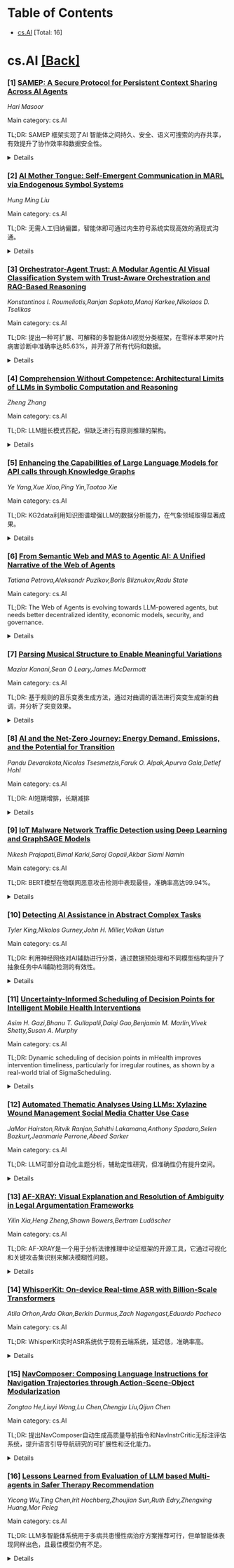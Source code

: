 <div id=toc></div>

# Table of Contents

- [cs.AI](#cs.AI) [Total: 16]


<div id='cs.AI'></div>

# cs.AI [[Back]](#toc)

### [1] [SAMEP: A Secure Protocol for Persistent Context Sharing Across AI Agents](https://arxiv.org/abs/2507.10562)
*Hari Masoor*

Main category: cs.AI

TL;DR: SAMEP 框架实现了AI 智能体之间持久、安全、语义可搜索的内存共享，有效提升了协作效率和数据安全性。


<details>
  <summary>Details</summary>
Motivation: 当前AI智能体架构的短暂记忆限制阻碍了有效的跨会话和智能体边界的协作和知识共享。

Method: SAMEP框架通过构建分布式内存库、基于向量的语义搜索、加密访问控制（AES-256-GCM）以及与现有智能体通信协议（MCP, A2A）兼容的标准化API来实现持久、安全和语义可搜索的内存共享。

Result: 实验结果显示，SAMEP框架减少了73%的冗余计算，将上下文相关性评分提高了89%，并完全符合包括审计跟踪生成在内的法规要求。

Conclusion: SAMEP框架有效解决了AI智能体在跨会话和智能体边界协作和知识共享方面的短暂记忆限制问题，实现了持久、安全和语义可搜索的内存共享，并在多个领域取得了显著成果，例如减少冗余计算，提高上下文相关性评分，并完全符合法规要求。

Abstract: Current AI agent architectures suffer from ephemeral memory limitations,
preventing effective collaboration and knowledge sharing across sessions and
agent boundaries. We introduce SAMEP (Secure Agent Memory Exchange Protocol), a
novel framework that enables persistent, secure, and semantically searchable
memory sharing among AI agents. Our protocol addresses three critical
challenges: (1) persistent context preservation across agent sessions, (2)
secure multi-agent collaboration with fine-grained access control, and (3)
efficient semantic discovery of relevant historical context. SAMEP implements a
distributed memory repository with vector-based semantic search, cryptographic
access controls (AES-256-GCM), and standardized APIs compatible with existing
agent communication protocols (MCP, A2A). We demonstrate SAMEP's effectiveness
across diverse domains including multi-agent software development, healthcare
AI with HIPAA compliance, and multi-modal processing pipelines. Experimental
results show 73% reduction in redundant computations, 89% improvement in
context relevance scores, and complete compliance with regulatory requirements
including audit trail generation. SAMEP enables a new paradigm of persistent,
collaborative AI agent ecosystems while maintaining security and privacy
guarantees.

</details>


### [2] [AI Mother Tongue: Self-Emergent Communication in MARL via Endogenous Symbol Systems](https://arxiv.org/abs/2507.10566)
*Hung Ming Liu*

Main category: cs.AI

TL;DR: 无需人工归纳偏置，智能体即可通过内生符号系统实现高效的涌现式沟通。


<details>
  <summary>Details</summary>
Motivation: 解决分散式多智能体强化学习中由于联合探索困境导致的沟通真空平衡问题。

Method: 基于矢量量化变分自编码器(VQ-VAE)的AI母语(AIM)框架。

Result: 实验结果表明，AIM框架下的智能体能够自发地进行语义压缩和纳什均衡驱动的语义收敛，实现高效的符号交流，并展现出比传统方法更强的泛化性和效率。研究还提出了三个主要理论见解：神经元交流假说、工具优先原则和语义可解释性范式。

Conclusion: 该研究挑战了强化学习中人工引入归纳偏置以促进多智能体涌现式沟通的必要性，通过实验表明，当智能体拥有内生符号系统时，无需外部归纳偏置即可实现有效的符号交流。

Abstract: In Decentralized Multi-Agent Reinforcement Learning (MARL), the development
of Emergent Communication has long been constrained by the ``Joint Exploration
Dilemma'', leading agents to fall into a ``Communication Vacuum Equilibrium'' .
Traditional methods address this by introducing inductive biases to facilitate
communication emergence . This study fundamentally questions whether such
artificial inductive biases are, in fact, over-engineering. Through experiments
with the ``AI Mother Tongue'' (AIM) framework, based on a Vector Quantized
Variational Autoencoder (VQ-VAE), we demonstrate that when agents possess an
endogenous symbol system, their neural representations naturally exhibit
spontaneous semantic compression and Nash equilibrium-driven semantic
convergence, achieving effective symbolic communication without external
inductive biases. This aligns with recent neuroscience findings suggesting that
the human brain does not directly use human language for internal thought , and
resonates with research on ``soft thinking'' capabilities in Large Language
Models (LLMs) . Compared to traditional explicit communication methods, AIM
demonstrates stronger generality and efficiency. The interpretable analysis
toolkit developed in this study confirms that symbol usage exhibits a
significant power-law distribution, leading to three major theoretical
insights: the ``Neural Communication Hypothesis'', the ``Tool-First
Principle'', and the ``Semantic Interpretability Paradigm''. Future research
will explore the integration of Hierarchical Quantized Variational Autoencoders
(HQ-VAE) to enhance AIM's complex expressive capabilities and investigate the
potential for ``Reinforcement Learning (RL) Low-Level Pre-training''. This
discovery offers new avenues for bridging symbolism and connectionism.

</details>


### [3] [Orchestrator-Agent Trust: A Modular Agentic AI Visual Classification System with Trust-Aware Orchestration and RAG-Based Reasoning](https://arxiv.org/abs/2507.10571)
*Konstantinos I. Roumeliotis,Ranjan Sapkota,Manoj Karkee,Nikolaos D. Tselikas*

Main category: cs.AI

TL;DR: 提出一种可扩展、可解释的多智能体AI视觉分类框架，在零样本苹果叶片病害诊断中准确率达85.63%，并开源了所有代码和数据。


<details>
  <summary>Details</summary>
Motivation: 解决多智能体AI系统在零样本设置下的信任问题，特别是结合视觉和语言理解的场景。

Method: 该框架集成了通用的多模态智能体、非视觉推理协调器和RAG模块。使用了基于置信度的协调、微调的智能体以及由CLIP驱动的图像检索和重新评估循环增强的信任校准协调三种配置。

Result: 在零样本设置下，使用信任感知的协调和RAG，准确率提高了77.94%，达到85.63%。GPT-4o显示出更好的校准，而Qwen-2.5-VL则表现出过度自信。图像RAG使预测具有视觉上的相似性，从而可以通过迭代重新评估来纠正智能体的过度自信。

Conclusion: 本文介绍了一种新颖的模块化智能体AI视觉分类框架，该框架将通用的多模态智能体与非视觉推理协调器和检索增强生成（RAG）模块相结合，并在苹果叶片病害诊断中取得了显著成果，尤其是在零样本设置下，通过信任感知的协调和RAG，准确率提高了77.94%，达到85.63%。该系统将感知（视觉智能体）与元推理（协调器）分离，实现了可扩展和可解释的多智能体AI。

Abstract: Modern Artificial Intelligence (AI) increasingly relies on multi-agent
architectures that blend visual and language understanding. Yet, a pressing
challenge remains: How can we trust these agents especially in zero-shot
settings with no fine-tuning? We introduce a novel modular Agentic AI visual
classification framework that integrates generalist multimodal agents with a
non-visual reasoning orchestrator and a Retrieval-Augmented Generation (RAG)
module. Applied to apple leaf disease diagnosis, we benchmark three
configurations: (I) zero-shot with confidence-based orchestration, (II)
fine-tuned agents with improved performance, and (III) trust-calibrated
orchestration enhanced by CLIP-based image retrieval and re-evaluation loops.
Using confidence calibration metrics (ECE, OCR, CCC), the orchestrator
modulates trust across agents. Our results demonstrate a 77.94\% accuracy
improvement in the zero-shot setting using trust-aware orchestration and RAG,
achieving 85.63\% overall. GPT-4o showed better calibration, while Qwen-2.5-VL
displayed overconfidence. Furthermore, image-RAG grounded predictions with
visually similar cases, enabling correction of agent overconfidence via
iterative re-evaluation. The proposed system separates perception (vision
agents) from meta-reasoning (orchestrator), enabling scalable and interpretable
multi-agent AI. This blueprint is extensible to diagnostics, biology, and other
trust-critical domains. All models, prompts, results, and system components
including the complete software source code are openly released to support
reproducibility, transparency, and community benchmarking at Github:
https://github.com/Applied-AI-Research-Lab/Orchestrator-Agent-Trust

</details>


### [4] [Comprehension Without Competence: Architectural Limits of LLMs in Symbolic Computation and Reasoning](https://arxiv.org/abs/2507.10624)
*Zheng Zhang*

Main category: cs.AI

TL;DR: LLM擅长模式匹配，但缺乏进行有原则推理的架构。


<details>
  <summary>Details</summary>
Motivation: 诊断LLM在符号推理、算术精度和逻辑一致性等任务上的失败原因。

Method: 通过控制实验和架构分析，研究人员揭示了LLM中理解和能力之间的差距。

Result: LLM存在计算上的“裂脑综合征”，指令和行为路径分离，模型行为脆弱，难以进行有原则的组合式推理。

Conclusion: 大型语言模型(LLM)在需要符号推理、算术精度和逻辑一致性的任务中系统性地失败，其根本原因并非知识获取，而是计算执行上的缺陷，表现为指令和行为路径的几何和功能分离，这限制了模型进行有原则的、组合式推理。

Abstract: Large Language Models (LLMs) display striking surface fluency yet
systematically fail at tasks requiring symbolic reasoning, arithmetic accuracy,
and logical consistency. This paper offers a structural diagnosis of such
failures, revealing a persistent gap between \textit{comprehension} and
\textit{competence}. Through controlled experiments and architectural analysis,
we demonstrate that LLMs often articulate correct principles without reliably
applying them--a failure rooted not in knowledge access, but in computational
execution. We term this phenomenon the computational \textit{split-brain
syndrome}, where instruction and action pathways are geometrically and
functionally dissociated. This core limitation recurs across domains, from
mathematical operations to relational inferences, and explains why model
behavior remains brittle even under idealized prompting. We argue that LLMs
function as powerful pattern completion engines, but lack the architectural
scaffolding for principled, compositional reasoning. Our findings delineate the
boundary of current LLM capabilities and motivate future models with
metacognitive control, principle lifting, and structurally grounded execution.
This diagnosis also clarifies why mechanistic interpretability findings may
reflect training-specific pattern coordination rather than universal
computational principles, and why the geometric separation between instruction
and execution pathways suggests limitations in neural introspection and
mechanistic analysis.

</details>


### [5] [Enhancing the Capabilities of Large Language Models for API calls through Knowledge Graphs](https://arxiv.org/abs/2507.10630)
*Ye Yang,Xue Xiao,Ping Yin,Taotao Xie*

Main category: cs.AI

TL;DR: KG2data利用知识图谱增强LLM的数据分析能力，在气象领域取得显著成果。


<details>
  <summary>Details</summary>
Motivation: 现有LLM系统在知识密集型领域（如气象学）利用API调用进行数据分析的能力不足，KG2data旨在解决这个问题。

Method: KG2data系统集成了知识图谱、大型语言模型、ReAct智能体和工具使用技术。通过虚拟API评估了API调用准确性，在三个指标上均表现出色。

Result: KG2data在API调用准确性方面显著优于基线系统，分别在名称识别失败率、幻觉失败率和调用正确率上取得了1.43%、0%和88.57%的优异结果。

Conclusion: KG2data系统在气象领域智能数据获取和查询处理方面取得了优越性能，显著优于RAG2data和chat2data系统。

Abstract: API calls by large language models (LLMs) offer a cutting-edge approach for
data analysis. However, their ability to effectively utilize tools via API
calls remains underexplored in knowledge-intensive domains like meteorology.
This paper introduces KG2data, a system that integrates knowledge graphs, LLMs,
ReAct agents, and tool-use technologies to enable intelligent data acquisition
and query handling in the meteorological field. Using a virtual API, we
evaluate API call accuracy across three metrics: name recognition failure,
hallucination failure, and call correctness. KG2data achieves superior
performance (1.43%, 0%, 88.57%) compared to RAG2data (16%, 10%, 72.14%) and
chat2data (7.14%, 8.57%, 71.43%). KG2data differs from typical LLM-based
systems by addressing their limited access to domain-specific knowledge, which
hampers performance on complex or terminology-rich queries. By using a
knowledge graph as persistent memory, our system enhances content retrieval,
complex query handling, domain-specific reasoning, semantic relationship
resolution, and heterogeneous data integration. It also mitigates the high cost
of fine-tuning LLMs, making the system more adaptable to evolving domain
knowledge and API structures. In summary, KG2data provides a novel solution for
intelligent, knowledge-based question answering and data analysis in domains
with high knowledge demands.

</details>


### [6] [From Semantic Web and MAS to Agentic AI: A Unified Narrative of the Web of Agents](https://arxiv.org/abs/2507.10644)
*Tatiana Petrova,Aleksandr Puzikov,Boris Bliznukov,Radu State*

Main category: cs.AI

TL;DR: The Web of Agents is evolving towards LLM-powered agents, but needs better decentralized identity, economic models, security, and governance.


<details>
  <summary>Details</summary>
Motivation: To provide a comprehensive evolutionary overview of the WoA, bridging the gap between contemporary LLM-powered frameworks and the historical context of MAS and the Semantic Web.

Method: A four-axis taxonomy (semantic foundation, communication paradigm, locus of intelligence, discovery mechanism) is used to analyze the evolution of WoA, comparing agent architectures across generations.

Result: A unified analytical lens revealing a paradigm shift in the 'locus of intelligence' and highlighting the need to address socio-technical challenges for a robust WoA ecosystem.

Conclusion: The Web of Agents (WoA) is evolving, shifting from external data or platform-based intelligence to LLM-embedded intelligence.  Future research should focus on socio-technical challenges like decentralized identity, economic models, security, and governance.

Abstract: The concept of the Web of Agents (WoA), which transforms the static,
document-centric Web into an environment of autonomous agents acting on users'
behalf, has attracted growing interest as large language models (LLMs) become
more capable. However, research in this area is still fragmented across
different communities. Contemporary surveys catalog the latest LLM-powered
frameworks, while the rich histories of Multi-Agent Systems (MAS) and the
Semantic Web are often treated as separate, legacy domains. This fragmentation
obscures the intellectual lineage of modern systems and hinders a holistic
understanding of the field's trajectory. We present the first comprehensive
evolutionary overview of the WoA. We show that modern protocols like A2A and
the MCP, are direct evolutionary responses to the well-documented limitations
of earlier standards like FIPA standards and OWL-based semantic agents. To
systematize this analysis, we introduce a four-axis taxonomy (semantic
foundation, communication paradigm, locus of intelligence, discovery
mechanism). This framework provides a unified analytical lens for comparing
agent architectures across all generations, revealing a clear line of descent
where others have seen a disconnect. Our analysis identifies a paradigm shift
in the 'locus of intelligence': from being encoded in external data (Semantic
Web) or the platform (MAS) to being embedded within the agent's core model
(LLM). This shift is foundational to modern Agentic AI, enabling the scalable
and adaptive systems the WoA has long envisioned. We conclude that while new
protocols are essential, they are insufficient for building a robust, open,
trustworthy ecosystem. Finally, we argue that the next research frontier lies
in solving persistent socio-technical challenges, and we map out a new agenda
focused on decentralized identity, economic models, security, and governance
for the emerging WoA.

</details>


### [7] [Parsing Musical Structure to Enable Meaningful Variations](https://arxiv.org/abs/2507.10740)
*Maziar Kanani,Sean O Leary,James McDermott*

Main category: cs.AI

TL;DR: 基于规则的音乐变奏生成方法，通过对曲调的语法进行突变生成新的曲调，并分析了突变效果。


<details>
  <summary>Details</summary>
Motivation: 现有音乐生成方法的不足，提出一种新的基于规则的变奏生成方法。

Method: 该方法基于规则，使用Sequitur算法解析曲调的PA结构，然后对语法进行19种类型的突变操作，最后扩展语法生成新的曲调。

Result: 实验结果表明，该方法能够生成与原始曲调相关的新的曲调，并分析了不同突变类型对曲调的影响。

Conclusion: 本文提出一种新颖的基于规则的音乐生成方法，通过对现有曲调进行变奏生成新的曲调。该方法使用Sequitur算法解析曲调，找到其Pathway Assembly (PA)结构，然后对该语法进行突变操作，而非直接对曲调进行突变。实验分析了不同突变类型对曲调的影响，并从编辑距离、结构复杂度和长度等方面评估了突变效果，最后对生成的曲调的音乐性进行了评价。

Abstract: This paper presents a novel rule-based approach for generating music by
varying existing tunes. We parse each tune to find the Pathway Assembly (PA) [
1], that is a structure representing all repetitions in the tune. The Sequitur
algorithm [2 ] is used for this. The result is a grammar. We then carry out
mutation on the grammar, rather than on a tune directly. There are potentially
19 types of mutations such as adding, removing, swapping or reversing parts of
the grammar that can be applied to the grammars. The system employs one of the
mutations randomly in this step to automatically manipulate the grammar.
Following the mutation, we need to expand the grammar which returns a new tune.
The output after 1 or more mutations will be a new tune related to the original
tune. Our study examines how tunes change gradually over the course of multiple
mutations. Edit distances, structural complexity and length of the tunes are
used to show how a tune is changed after multiple mutations. In addition, the
size of effect of each mutation type is analyzed. As a final point, we review
the musical aspect of the output tunes. It should be noted that the study only
focused on generating new pitch sequences. The study is based on an Irish
traditional tune dataset and a list of integers has been used to represent each
tune's pitch values.

</details>


### [8] [AI and the Net-Zero Journey: Energy Demand, Emissions, and the Potential for Transition](https://arxiv.org/abs/2507.10750)
*Pandu Devarakota,Nicolas Tsesmetzis,Faruk O. Alpak,Apurva Gala,Detlef Hohl*

Main category: cs.AI

TL;DR: AI短期增排，长期减排


<details>
  <summary>Details</summary>
Motivation: 探讨AI对CO2排放的净影响，以及AI在能源生产、供应和消费领域提高效率的潜力。

Method: 技术综述文章，分析数据中心能耗及对温室气体排放的影响，并探讨AI在节能减排方面的潜力。

Result: 短期内AI会增加能耗和CO2排放，但长期来看，AI优化各行各业流程的能力将超过其初始排放的影响，最终减少碳足迹。

Conclusion: AI对环境的影响在短期内可能是负面的，但长期来看可能对气候变化缓解工作有积极作用。

Abstract: Thanks to the availability of massive amounts of data, computing resources,
and advanced algorithms, AI has entered nearly every sector. This has sparked
significant investment and interest, particularly in building data centers with
the necessary hardware and software to develop and operate AI models and
AI-based workflows. In this technical review article, we present energy
consumption scenarios of data centers and impact on GHG emissions, considering
both near-term projections (up to 2030) and long-term outlook (2035 and
beyond). We address the quintessential question of whether AI will have a net
positive, neutral, or negative impact on CO2 emissions by 2035. Additionally,
we discuss AI's potential to automate, create efficient and disruptive
workflows across various fields related to energy production, supply and
consumption. In the near-term scenario, the growing demand for AI will likely
strain computing resources, lead to increase in electricity consumption and
therefore associated CO2 emissions. This is due to the power-hungry nature of
big data centers and the requirements for training and running of large and
complex AI models, as well as the penetration of AI assistant search and
applications for public use. However, the long-term outlook could be more
promising. AI has the potential to be a game-changer in CO2 reduction. Its
ability to further automate and optimize processes across industries, from
energy production to logistics, could significantly decrease our carbon
footprint. This positive impact is anticipated to outweigh the initial
emissions bump, creating value for businesses and society in areas where
traditional solutions have fallen short. In essence, AI might cause some
initial growing pains for the environment, but it has the potential to support
climate mitigation efforts.

</details>


### [9] [IoT Malware Network Traffic Detection using Deep Learning and GraphSAGE Models](https://arxiv.org/abs/2507.10758)
*Nikesh Prajapati,Bimal Karki,Saroj Gopali,Akbar Siami Namin*

Main category: cs.AI

TL;DR: BERT模型在物联网恶意攻击检测中表现最佳，准确率高达99.94%。


<details>
  <summary>Details</summary>
Motivation: 检测物联网恶意攻击。

Method: 使用GraphSAGE、BERT、TCN、多头注意力机制、BI-LSTM和LSTM等多种深度学习和图模型对物联网恶意网络流量进行检测。

Result: BERT模型准确率达99.94%，其他模型各有优劣，训练时间和准确率存在权衡。

Conclusion: BERT模型在物联网恶意攻击检测中表现最佳，准确率达到99.94%，其他指标也极其优秀。GraphSAGE模型训练速度最快，但准确率最低。

Abstract: This paper intends to detect IoT malicious attacks through deep learning
models and demonstrates a comprehensive evaluation of the deep learning and
graph-based models regarding malicious network traffic detection. The models
particularly are based on GraphSAGE, Bidirectional encoder representations from
transformers (BERT), Temporal Convolutional Network (TCN) as well as Multi-Head
Attention, together with Bidirectional Long Short-Term Memory (BI-LSTM)
Multi-Head Attention and BI-LSTM and LSTM models. The chosen models
demonstrated great performance to model temporal patterns and detect feature
significance. The observed performance are mainly due to the fact that IoT
system traffic patterns are both sequential and diverse, leaving a rich set of
temporal patterns for the models to learn. Experimental results showed that
BERT maintained the best performance. It achieved 99.94% accuracy rate
alongside high precision and recall, F1-score and AUC-ROC score of 99.99% which
demonstrates its capabilities through temporal dependency capture. The
Multi-Head Attention offered promising results by providing good detection
capabilities with interpretable results. On the other side, the Multi-Head
Attention model required significant processing time like BI-LSTM variants. The
GraphSAGE model achieved good accuracy while requiring the shortest training
time but yielded the lowest accuracy, precision, and F1 score compared to the
other models

</details>


### [10] [Detecting AI Assistance in Abstract Complex Tasks](https://arxiv.org/abs/2507.10761)
*Tyler King,Nikolos Gurney,John H. Miller,Volkan Ustun*

Main category: cs.AI

TL;DR: 利用神经网络对AI辅助进行分类，通过数据预处理和不同模型结构提升了抽象任务中AI辅助检测的有效性。


<details>
  <summary>Details</summary>
Motivation: 检测人工智能的辅助作用越来越重要，尤其是在文本生成、医学诊断和自动驾驶等复杂任务中。然而，对人类来说，特别是当查看抽象任务数据时，辅助检测具有挑战性。

Method: 构建四种不同的神经网络友好型图像公式和一种显式编码用户探索/利用的时间序列公式，并使用三种经典深度学习架构和一种并行CNN-RNN架构进行基准测试。

Result: 结果表明，对时间和空间量进行编码对于检测抽象任务中的AI辅助至关重要。

Conclusion: 本文通过构建四种不同的神经网络友好型图像公式和一种显式编码用户探索/利用的时间序列公式，证明了常用模型在对抽象任务数据进行适当预处理后可以有效地进行分类。

Abstract: Detecting assistance from artificial intelligence is increasingly important
as they become ubiquitous across complex tasks such as text generation, medical
diagnosis, and autonomous driving. Aid detection is challenging for humans,
especially when looking at abstract task data. Artificial neural networks excel
at classification thanks to their ability to quickly learn from and process
large amounts of data -- assuming appropriate preprocessing. We posit detecting
help from AI as a classification task for such models. Much of the research in
this space examines the classification of complex but concrete data classes,
such as images. Many AI assistance detection scenarios, however, result in data
that is not machine learning-friendly. We demonstrate that common models can
effectively classify such data when it is appropriately preprocessed. To do so,
we construct four distinct neural network-friendly image formulations along
with an additional time-series formulation that explicitly encodes the
exploration/exploitation of users, which allows for generalizability to other
abstract tasks. We benchmark the quality of each image formulation across three
classical deep learning architectures, along with a parallel CNN-RNN
architecture that leverages the additional time series to maximize testing
performance, showcasing the importance of encoding temporal and spatial
quantities for detecting AI aid in abstract tasks.

</details>


### [11] [Uncertainty-Informed Scheduling of Decision Points for Intelligent Mobile Health Interventions](https://arxiv.org/abs/2507.10798)
*Asim H. Gazi,Bhanu T. Gullapalli,Daiqi Gao,Benjamin M. Marlin,Vivek Shetty,Susan A. Murphy*

Main category: cs.AI

TL;DR: Dynamic scheduling of decision points in mHealth improves intervention timeliness, particularly for irregular routines, as shown by a real-world trial of SigmaScheduling.


<details>
  <summary>Details</summary>
Motivation: Current fixed-interval scheduling in mHealth interventions is ineffective for individuals with irregular routines.  This paper aims to improve the timeliness of interventions for habitual behaviors by dynamically adjusting decision point scheduling based on the uncertainty of predicted behavior times.

Method: The paper proposes SigmaScheduling, a method that dynamically schedules decision points based on the uncertainty of predicted behavior times.  It uses real-world data from a 10-week trial to evaluate its effectiveness.

Result: SigmaScheduling increased the likelihood of decision points preceding brushing events in at least 70% of cases, demonstrating its effectiveness in improving the timeliness of interventions and its potential to advance precision mHealth.

Conclusion: SigmaScheduling, a dynamic decision point scheduling method for mHealth interventions, significantly improves the timeliness of interventions, especially for individuals with irregular routines.  It adapts scheduling based on the uncertainty of predicted behavior times, ensuring timely support before target behaviors.

Abstract: Timely decision making is critical to the effectiveness of mobile health
(mHealth) interventions. At predefined timepoints called "decision points,"
intelligent mHealth systems such as just-in-time adaptive interventions
(JITAIs) estimate an individual's biobehavioral context from sensor or survey
data and determine whether and how to intervene. For interventions targeting
habitual behavior (e.g., oral hygiene), effectiveness often hinges on
delivering support shortly before the target behavior is likely to occur.
Current practice schedules decision points at a fixed interval (e.g., one hour)
before user-provided behavior times, and the fixed interval is kept the same
for all individuals. However, this one-size-fits-all approach performs poorly
for individuals with irregular routines, often scheduling decision points after
the target behavior has already occurred, rendering interventions ineffective.
In this paper, we propose SigmaScheduling, a method to dynamically schedule
decision points based on uncertainty in predicted behavior times. When behavior
timing is more predictable, SigmaScheduling schedules decision points closer to
the predicted behavior time; when timing is less certain, SigmaScheduling
schedules decision points earlier, increasing the likelihood of timely
intervention. We evaluated SigmaScheduling using real-world data from 68
participants in a 10-week trial of Oralytics, a JITAI designed to improve daily
toothbrushing. SigmaScheduling increased the likelihood that decision points
preceded brushing events in at least 70% of cases, preserving opportunities to
intervene and impact behavior. Our results indicate that SigmaScheduling can
advance precision mHealth, particularly for JITAIs targeting time-sensitive,
habitual behaviors such as oral hygiene or dietary habits.

</details>


### [12] [Automated Thematic Analyses Using LLMs: Xylazine Wound Management Social Media Chatter Use Case](https://arxiv.org/abs/2507.10803)
*JaMor Hairston,Ritvik Ranjan,Sahithi Lakamana,Anthony Spadaro,Selen Bozkurt,Jeanmarie Perrone,Abeed Sarker*

Main category: cs.AI

TL;DR: LLM可部分自动化主题分析，辅助定性研究，但准确性仍有提升空间。


<details>
  <summary>Details</summary>
Motivation: 评估LLM在归纳性主题分析中的可行性，以辅助对社交媒体数据的分析。

Method: 使用两个Reddit数据集，比较了五种LLM在主题分析中的表现，采用二元分类方法，并测试了零样本、单样本和少样本提示策略。

Result: GPT-4o在少样本提示下表现最佳，准确率达90.9%，F1分数为0.71。高频主题的模型结果与专家分类结果较为接近。

Conclusion: 大型语言模型(LLM)可用于辅助主题分析，尤其是在对高频主题的分析中，能有效提高效率，但仍需人工审核。

Abstract: Background Large language models (LLMs) face challenges in inductive thematic
analysis, a task requiring deep interpretive and domain-specific expertise. We
evaluated the feasibility of using LLMs to replicate expert-driven thematic
analysis of social media data. Methods Using two temporally non-intersecting
Reddit datasets on xylazine (n=286 and n=686, for model optimization and
validation, respectively) with twelve expert-derived themes, we evaluated five
LLMs against expert coding. We modeled the task as a series of binary
classifications, rather than a single, multi-label classification, employing
zero-, single-, and few-shot prompting strategies and measuring performance via
accuracy, precision, recall, and F1-score. Results On the validation set,
GPT-4o with two-shot prompting performed best (accuracy: 90.9%; F1-score:
0.71). For high-prevalence themes, model-derived thematic distributions closely
mirrored expert classifications (e.g., xylazine use: 13.6% vs. 17.8%; MOUD use:
16.5% vs. 17.8%). Conclusions Our findings suggest that few-shot LLM-based
approaches can automate thematic analyses, offering a scalable supplement for
qualitative research. Keywords: thematic analysis, large language models,
natural language processing, qualitative analysis, social media, prompt
engineering, public health

</details>


### [13] [AF-XRAY: Visual Explanation and Resolution of Ambiguity in Legal Argumentation Frameworks](https://arxiv.org/abs/2507.10831)
*Yilin Xia,Heng Zheng,Shawn Bowers,Bertram Ludäscher*

Main category: cs.AI

TL;DR: AF-XRAY是一个用于分析法律推理中论证框架的开源工具，它通过可视化和关键攻击集识别来解决模糊性问题。


<details>
  <summary>Details</summary>
Motivation: 现有的论证框架方法难以解释论证的接受性，尤其对于非专家而言。

Method: 开发了一个名为AF-XRAY的开源工具包，该工具包利用分层可视化、攻击边分类和替代解的可视化叠加等方法，帮助用户理解和分析AFs。

Result: AF-XRAY工具有效地帮助用户识别模糊性的来源，并探索替代解决方案，支持目的论法律推理。

Conclusion: AF-XRAY工具能够帮助非专家探索、分析和可视化法律推理中的抽象论证框架 (AFs)，通过识别关键攻击集来解决模糊性问题，支持目的论法律推理。

Abstract: Argumentation frameworks (AFs) provide formal approaches for legal reasoning,
but identifying sources of ambiguity and explaining argument acceptance remains
challenging for non-experts. We present AF-XRAY, an open-source toolkit for
exploring, analyzing, and visualizing abstract AFs in legal reasoning. AF-XRAY
introduces: (i) layered visualizations based on game-theoretic argument length
revealing well-founded derivation structures; (ii) classification of attack
edges by semantic roles (primary, secondary, blunders); (iii) overlay
visualizations of alternative 2-valued solutions on ambiguous 3-valued grounded
semantics; and (iv) identification of critical attack sets whose suspension
resolves undecided arguments. Through systematic generation of critical attack
sets, AF-XRAY transforms ambiguous scenarios into grounded solutions, enabling
users to pinpoint specific causes of ambiguity and explore alternative
resolutions. We use real-world legal cases (e.g., Wild Animals as modeled by
Bench-Capon) to show that our tool supports teleological legal reasoning by
revealing how different assumptions lead to different justified conclusions.

</details>


### [14] [WhisperKit: On-device Real-time ASR with Billion-Scale Transformers](https://arxiv.org/abs/2507.10860)
*Atila Orhon,Arda Okan,Berkin Durmus,Zach Nagengast,Eduardo Pacheco*

Main category: cs.AI

TL;DR: WhisperKit实时ASR系统优于现有云端系统，延迟低，准确率高。


<details>
  <summary>Details</summary>
Motivation: 实时ASR是许多商业应用（如实时字幕、听写、会议转录和医疗速记）的基础组成部分，准确性和延迟是公司选择部署系统的最重要因素。

Method: 对WhisperKit系统的优化进行了详细描述。基准测试对象包括多种模型，包括前沿模型（OpenAI gpt-4o-transcribe）、专有模型（Deepgram nova-3）和开源模型（Fireworks large-v3-turbo）。

Result: WhisperKit匹配最低延迟0.46秒，同时实现最高准确率2.2% WER。

Conclusion: WhisperKit系统在实时ASR方面显著优于领先的云端系统，在0.46秒的最低延迟下实现了最高的准确率（2.2% WER）。

Abstract: Real-time Automatic Speech Recognition (ASR) is a fundamental building block
for many commercial applications of ML, including live captioning, dictation,
meeting transcriptions, and medical scribes. Accuracy and latency are the most
important factors when companies select a system to deploy. We present
WhisperKit, an optimized on-device inference system for real-time ASR that
significantly outperforms leading cloud-based systems. We benchmark against
server-side systems that deploy a diverse set of models, including a frontier
model (OpenAI gpt-4o-transcribe), a proprietary model (Deepgram nova-3), and an
open-source model (Fireworks large-v3-turbo).Our results show that WhisperKit
matches the lowest latency at 0.46s while achieving the highest accuracy 2.2%
WER. The optimizations behind the WhisperKit system are described in detail in
this paper.

</details>


### [15] [NavComposer: Composing Language Instructions for Navigation Trajectories through Action-Scene-Object Modularization](https://arxiv.org/abs/2507.10894)
*Zongtao He,Liuyi Wang,Lu Chen,Chengju Liu,Qijun Chen*

Main category: cs.AI

TL;DR: 提出NavComposer自动生成高质量导航指令和NavInstrCritic无标注评估系统，提升语言引导导航研究的可扩展性和泛化能力。


<details>
  <summary>Details</summary>
Motivation: 现有语言引导导航研究受限于专家提供的指令数量和合成标注的质量，难以进行大规模研究。

Method: NavComposer框架将语义实体分解重组生成自然语言指令，NavInstrCritic系统从对比匹配、语义一致性和语言多样性三个维度评估指令质量。

Result: NavComposer生成的指令质量高，NavInstrCritic评估系统全面有效，两者共同推动了该领域研究的进展。

Conclusion: NavComposer框架和NavInstrCritic评估系统提高了语言引导导航研究的可扩展性和泛化能力，通过自动生成高质量导航指令和无标注评估来解决现有方法的局限性。

Abstract: Language-guided navigation is a cornerstone of embodied AI, enabling agents
to interpret language instructions and navigate complex environments. However,
expert-provided instructions are limited in quantity, while synthesized
annotations often lack quality, making them insufficient for large-scale
research. To address this, we propose NavComposer, a novel framework for
automatically generating high-quality navigation instructions. NavComposer
explicitly decomposes semantic entities such as actions, scenes, and objects,
and recomposes them into natural language instructions. Its modular
architecture allows flexible integration of state-of-the-art techniques, while
the explicit use of semantic entities enhances both the richness and accuracy
of instructions. Moreover, it operates in a data-agnostic manner, supporting
adaptation to diverse navigation trajectories without domain-specific training.
Complementing NavComposer, we introduce NavInstrCritic, a comprehensive
annotation-free evaluation system that assesses navigation instructions on
three dimensions: contrastive matching, semantic consistency, and linguistic
diversity. NavInstrCritic provides a holistic evaluation of instruction
quality, addressing limitations of traditional metrics that rely heavily on
expert annotations. By decoupling instruction generation and evaluation from
specific navigation agents, our method enables more scalable and generalizable
research. Extensive experiments provide direct and practical evidence for the
effectiveness of our method.

</details>


### [16] [Lessons Learned from Evaluation of LLM based Multi-agents in Safer Therapy Recommendation](https://arxiv.org/abs/2507.10911)
*Yicong Wu,Ting Chen,Irit Hochberg,Zhoujian Sun,Ruth Edry,Zhengxing Huang,Mor Peleg*

Main category: cs.AI

TL;DR: LLM多智能体系统用于多病共患慢性病治疗方案推荐可行，但单智能体表现同样出色，且最佳模型仍有不足。


<details>
  <summary>Details</summary>
Motivation: 现有的决策支持系统难以应对多病共患慢性病患者的治疗方案推荐，存在治疗冲突的风险。

Method: 设计了单智能体和多智能体系统框架，模拟多学科团队的决策过程，并使用基准案例评估了系统的治疗规划任务。

Result: 单智能体系统与多学科团队的表现相当，最佳模型能满足所有临床目标，但建议可能不完整或存在不必要的药物，导致药物与疾病或药物间的冲突。

Conclusion: 使用LLM构建多智能体系统为多病共患慢性病患者安全地推荐治疗方案是可行的，但单智能体系统表现与多学科团队相当，且最佳模型仍存在建议不完整或药物冲突等问题。

Abstract: Therapy recommendation for chronic patients with multimorbidity is
challenging due to risks of treatment conflicts. Existing decision support
systems face scalability limitations. Inspired by the way in which general
practitioners (GP) manage multimorbidity patients, occasionally convening
multidisciplinary team (MDT) collaboration, this study investigated the
feasibility and value of using a Large Language Model (LLM)-based multi-agent
system (MAS) for safer therapy recommendations. We designed a single agent and
a MAS framework simulating MDT decision-making by enabling discussion among LLM
agents to resolve medical conflicts. The systems were evaluated on therapy
planning tasks for multimorbidity patients using benchmark cases. We compared
MAS performance with single-agent approaches and real-world benchmarks. An
important contribution of our study is the definition of evaluation metrics
that go beyond the technical precision and recall and allow the inspection of
clinical goals met and medication burden of the proposed advices to a gold
standard benchmark. Our results show that with current LLMs, a single agent GP
performs as well as MDTs. The best-scoring models provide correct
recommendations that address all clinical goals, yet the advices are
incomplete. Some models also present unnecessary medications, resulting in
unnecessary conflicts between medication and conditions or drug-drug
interactions.

</details>
